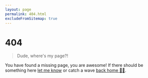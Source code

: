 ```yaml
---
layout: page
permalink: 404.html
excludeFromSitemap: true
---
```

# 404

> Dude, where's my page?!

You have found a missing page, you are awesome! If there should be something here [let me know](https://github.com/alex-page/alexpage.dev/issues/new) or catch a wave [back home 🏄‍♂️](/).
